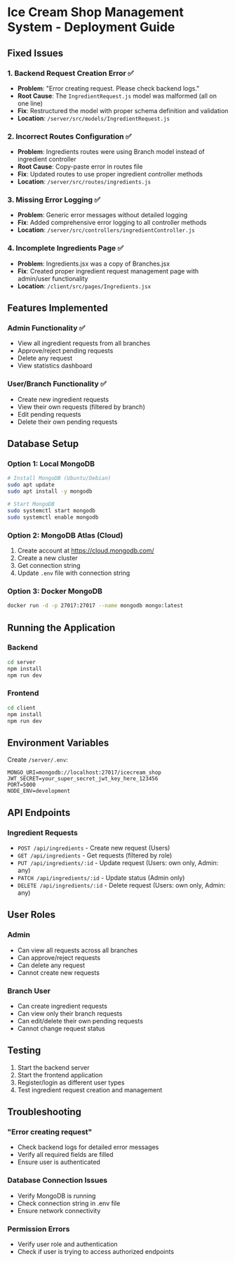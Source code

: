 # Ice Cream Shop Management System - Deployment Guide

## Fixed Issues

### 1. Backend Request Creation Error ✅
- **Problem**: "Error creating request. Please check backend logs."
- **Root Cause**: The `IngredientRequest.js` model was malformed (all on one line)
- **Fix**: Restructured the model with proper schema definition and validation
- **Location**: `/server/src/models/IngredientRequest.js`

### 2. Incorrect Routes Configuration ✅
- **Problem**: Ingredients routes were using Branch model instead of ingredient controller
- **Root Cause**: Copy-paste error in routes file
- **Fix**: Updated routes to use proper ingredient controller methods
- **Location**: `/server/src/routes/ingredients.js`

### 3. Missing Error Logging ✅
- **Problem**: Generic error messages without detailed logging
- **Fix**: Added comprehensive error logging to all controller methods
- **Location**: `/server/src/controllers/ingredientController.js`

### 4. Incomplete Ingredients Page ✅
- **Problem**: Ingredients.jsx was a copy of Branches.jsx
- **Fix**: Created proper ingredient request management page with admin/user functionality
- **Location**: `/client/src/pages/Ingredients.jsx`

## Features Implemented

### Admin Functionality ✅
- View all ingredient requests from all branches
- Approve/reject pending requests
- Delete any request
- View statistics dashboard

### User/Branch Functionality ✅
- Create new ingredient requests
- View their own requests (filtered by branch)
- Edit pending requests
- Delete their own pending requests

## Database Setup

### Option 1: Local MongoDB
```bash
# Install MongoDB (Ubuntu/Debian)
sudo apt update
sudo apt install -y mongodb

# Start MongoDB
sudo systemctl start mongodb
sudo systemctl enable mongodb
```

### Option 2: MongoDB Atlas (Cloud)
1. Create account at https://cloud.mongodb.com/
2. Create a new cluster
3. Get connection string
4. Update `.env` file with connection string

### Option 3: Docker MongoDB
```bash
docker run -d -p 27017:27017 --name mongodb mongo:latest
```

## Running the Application

### Backend
```bash
cd server
npm install
npm run dev
```

### Frontend
```bash
cd client
npm install
npm run dev
```

## Environment Variables

Create `/server/.env`:
```
MONGO_URI=mongodb://localhost:27017/icecream_shop
JWT_SECRET=your_super_secret_jwt_key_here_123456
PORT=5000
NODE_ENV=development
```

## API Endpoints

### Ingredient Requests
- `POST /api/ingredients` - Create new request (Users)
- `GET /api/ingredients` - Get requests (filtered by role)
- `PUT /api/ingredients/:id` - Update request (Users: own only, Admin: any)
- `PATCH /api/ingredients/:id` - Update status (Admin only)
- `DELETE /api/ingredients/:id` - Delete request (Users: own only, Admin: any)

## User Roles

### Admin
- Can view all requests across all branches
- Can approve/reject requests
- Can delete any request
- Cannot create new requests

### Branch User
- Can create ingredient requests
- Can view only their branch requests
- Can edit/delete their own pending requests
- Cannot change request status

## Testing

1. Start the backend server
2. Start the frontend application
3. Register/login as different user types
4. Test ingredient request creation and management

## Troubleshooting

### "Error creating request"
- Check backend logs for detailed error messages
- Verify all required fields are filled
- Ensure user is authenticated

### Database Connection Issues
- Verify MongoDB is running
- Check connection string in .env file
- Ensure network connectivity

### Permission Errors
- Verify user role and authentication
- Check if user is trying to access authorized endpoints